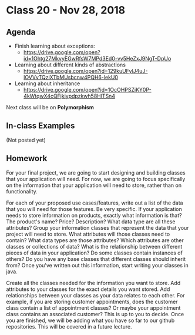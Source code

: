 # Class 20 - Nov 28, 2018

## Agenda

* Finish learning about exceptions:
  * https://drive.google.com/open?id=1Ohtg27MkvyEGwRfsW7MPd3Ed0-vv5HeZxJ9NgT-DpUo
* Learning about different kinds of abstractions
  * https://drive.google.com/open?id=129kuUFylJ4uJ-lOVVvTQziXTbMUsbcnw4PQH6-lekU0
* Learning about inheritance
  * https://drive.google.com/open?id=1OcOHPSZiKY0P-4kWtqwX4cQFjkiypdpzkwh58HlTSn4

Next class will be on **Polymorphism**

## In-class Examples

(Not posted yet)

## Homework

For your final project, we are going to start designing and building classes that your application will need. For now, we are going to focus specifically on the information that your application will need to store, rather than on functionality.

For each of your proposed use cases/features, write out a list of the data that you will need for those features.
Be very specific. If your application needs to store information on products, exactly what information is that? The product's name? Price? Description? What data type are all these attributes?
Group your information classes that represent the data that your project will need to store.
What attributes will those classes need to contain?
What data types are those attributes?
Which attributes are other classes or collections of data?
What is the relationship between different pieces of data in your application?
Do some classes contain instances of others?
Do you have any base classes that different classes should inherit from?
Once you've written out this information, start writing your classes in java.

Create all the classes needed for the information you want to store.
Add attributes to your classes for the exact details you want stored.
Add relationships between your classes as your data relates to each other.
For example, if you are storing customer appointments, does the customer class contain a list of appointment classes? Or maybe your appointment class contains an associated customer? This is up to you to decide.
Once you are finished, we will be adding what you have so far to our github repositories. This will be covered in a future lecture.